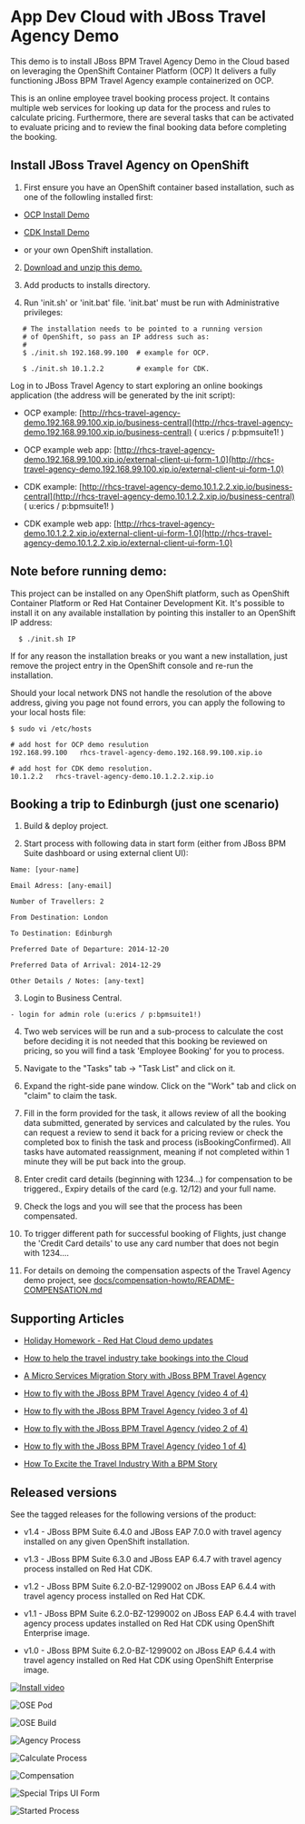 App Dev Cloud with JBoss Travel Agency Demo
===========================================
This demo is to install JBoss BPM Travel Agency Demo in the Cloud based on leveraging the OpenShift Container Platform (OCP)
It delivers a fully functioning JBoss BPM Travel Agency example containerized on OCP.

This is an online employee travel booking process project. It contains multiple web services for looking up data for the process
and rules to calculate pricing. Furthermore, there are several tasks that can be activated to evaluate pricing and to review the
final booking data before completing the booking.


Install JBoss Travel Agency on OpenShift
----------------------------------------
1. First ensure you have an OpenShift container based installation, such as one of the followling installed first:

  - [OCP Install Demo](https://github.com/redhatdemocentral/ocp-install-demo)

  - [CDK Install Demo](https://github.com/redhatdemocentral/cdk-install-demo)

  - or your own OpenShift installation.

2. [Download and unzip this demo.](https://github.com/redhatdemocentral/rhcs-travel-agency-demo/archive/master.zip)

3. Add products to installs directory.

4. Run 'init.sh' or 'init.bat' file. 'init.bat' must be run with Administrative privileges:
```
   # The installation needs to be pointed to a running version
   # of OpenShift, so pass an IP address such as:
   #
   $ ./init.sh 192.168.99.100  # example for OCP.

   $ ./init.sh 10.1.2.2        # example for CDK.
```

Log in to JBoss Travel Agency to start exploring an online bookings application (the address will be generated by the init script):

  - OCP example: [http://rhcs-travel-agency-demo.192.168.99.100.xip.io/business-central](http://rhcs-travel-agency-demo.192.168.99.100.xip.io/business-central)  ( u:erics / p:bpmsuite1! )

  - OCP example web app: [http://rhcs-travel-agency-demo.192.168.99.100.xip.io/external-client-ui-form-1.0](http://rhcs-travel-agency-demo.192.168.99.100.xip.io/external-client-ui-form-1.0)

  - CDK example: [http://rhcs-travel-agency-demo.10.1.2.2.xip.io/business-central](http://rhcs-travel-agency-demo.10.1.2.2.xip.io/business-central)  ( u:erics / p:bpmsuite1! )

  - CDK example web app: [http://rhcs-travel-agency-demo.10.1.2.2.xip.io/external-client-ui-form-1.0](http://rhcs-travel-agency-demo.10.1.2.2.xip.io/external-client-ui-form-1.0)


Note before running demo:
-------------------------
This project can be installed on any OpenShift platform, such as OpenShift Container Platform or Red Hat Container Development Kit.
It's possible to install it on any available installation by pointing this installer to an OpenShift IP address:
```
  $ ./init.sh IP
```

If for any reason the installation breaks or you want a new installation, just remove the project entry in the OpenShift console and re-run the installation.

Should your local network DNS not handle the resolution of the above address, giving you page not found errors, you can apply the
following to your local hosts file:

```
$ sudo vi /etc/hosts

# add host for OCP demo resulution
192.168.99.100   rhcs-travel-agency-demo.192.168.99.100.xip.io 

# add host for CDK demo resolution.
10.1.2.2   rhcs-travel-agency-demo.10.1.2.2.xip.io 
```

Booking a trip to Edinburgh (just one scenario)
-----------------------------------------------
1. Build & deploy project.

2. Start process with following data in start form (either from JBoss BPM Suite dashboard or using external client UI):

  ```
  Name: [your-name]

  Email Adress: [any-email]

  Number of Travellers: 2  

  From Destination: London

  To Destination: Edinburgh

  Preferred Date of Departure: 2014-12-20

  Preferred Data of Arrival: 2014-12-29

  Other Details / Notes: [any-text]
  ```

3. Login to Business Central.

  ```
  - login for admin role (u:erics / p:bpmsuite1!)
  ```

4. Two web services will be run and a sub-process to calculate the cost before deciding it is not needed that this booking be
	 reviewed on pricing, so you will find a task 'Employee Booking' for you to process.

5. Navigate to the "Tasks" tab -> "Task List" and click on it. 

6. Expand the right-side pane window.   Click on the "Work" tab and click on "claim" to claim the task.

7. Fill in the form provided for the task, it allows review of all the booking data submitted, generated by services and 
   calculated by the rules. You can request a review to send it back for a pricing review or check the completed box to 
   finish the task and process (isBookingConfirmed). All tasks have automated reassignment, meaning if not completed within 1 minute
   they will be put back into the group.

8. Enter credit card details (beginning with 1234...) for compensation to be triggered., Expiry details of the 
   card (e.g. 12/12) and your full name.

9. Check the logs and you will see that the process has been compensated.

10. To trigger different path for successful booking of Flights, just change the 'Credit Card details' to use any 
    card number that does not begin with 1234....

11. For details on demoing the compensation aspects of the Travel Agency demo project, 
    see [docs/compensation-howto/README-COMPENSATION.md](docs/compensation-howto/README-COMPENSATION.md)


Supporting Articles
-------------------
- [Holiday Homework - Red Hat Cloud demo updates](http://www.schabell.org/2016/12/holiday-homework-redhat-cloud-demo-updates.html)

- [How to help the travel industry take bookings into the Cloud](http://www.schabell.org/2016/04/how-to-help-travel-industry-take-bookings-into-cloud.html)

- [A Micro Services Migration Story with JBoss BPM Travel Agency](http://www.schabell.org/2015/05/micro-services-migration-story-with-jboss-bpm-travel-agency.html)

- [How to fly with the JBoss BPM Travel Agency (video 4 of 4)](http://www.schabell.org/2015/02/how-to-fly-with-jboss-bpm-travel-agency-part4.html)

- [How to fly with the JBoss BPM Travel Agency (video 3 of 4)](http://www.schabell.org/2015/01/how-to-fly-with-jboss-bpm-travel-agency-part3.html)

- [How to fly with the JBoss BPM Travel Agency (video 2 of 4)](http://www.schabell.org/2015/01/how-to-fly-with-jboss-bpm-travel-agency-part2.html)

- [How to fly with the JBoss BPM Travel Agency (video 1 of 4)](http://www.schabell.org/2015/01/how-to-fly-with-jboss-bpm-travel-agency.html)

- [How To Excite the Travel Industry With a BPM Story](http://www.schabell.org/2014/10/how-to-excite-travel-agencies-with-bpm-story.html)


Released versions
-----------------
See the tagged releases for the following versions of the product:

- v1.4 - JBoss BPM Suite 6.4.0 and JBoss EAP 7.0.0 with travel agency installed on any given OpenShift installation.

- v1.3 - JBoss BPM Suite 6.3.0 and JBoss EAP 6.4.7 with travel agency process installed on Red Hat CDK.

- v1.2 - JBoss BPM Suite 6.2.0-BZ-1299002 on JBoss EAP 6.4.4 with travel agency process installed on Red Hat CDK.

- v1.1 - JBoss BPM Suite 6.2.0-BZ-1299002 on JBoss EAP 6.4.4 with travel agency process updates installed on Red Hat CDK using OpenShift Enterprise image. 

- v1.0 - JBoss BPM Suite 6.2.0-BZ-1299002 on JBoss EAP 6.4.4 with travel agency installed on Red Hat CDK using OpenShift Enterprise image. 


[![Install video](https://github.com/redhatdemocentral/rhcs-travel-agency-demo/blob/master/docs/demo-images/rhcs-travel-agency-video.png?raw=true)](https://vimeo.com/ericschabell/rhcs-travel-agency-demo)

![OSE Pod](https://github.com/redhatdemocentral/rhcs-travel-agency-demo/blob/master/docs/demo-images/rhcs-travel-agency-pod.png?raw=true)

![OSE Build](https://github.com/redhatdemocentral/rhcs-travel-agency-demo/blob/master/docs/demo-images/rhcs-travel-agency-build.png?raw=true)

![Agency Process](https://github.com/redhatdemocentral/rhcs-travel-agency-demo/blob/master/docs/demo-images/agency-process.png?raw=true)

![Calculate Process](https://github.com/redhatdemocentral/rhcs-travel-agency-demo/blob/master/docs/demo-images/calculate-process.png?raw=true)

![Compensation](https://raw.githubusercontent.com/redhatdemocentral/rhcs-travel-agency-demo/master/docs/demo-images/compensation-process.png?raw=true)

![Special Trips UI Form](https://raw.githubusercontent.com/redhatdemocentral/rhcs-travel-agency-demo/master/docs/demo-images/SpecialTripsUIform.png)

![Started Process](https://raw.githubusercontent.com/redhatdemocentral/rhcs-travel-agency-demo/master/docs/demo-images/started-process.png)

